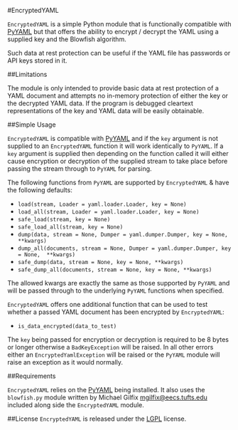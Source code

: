 #EncryptedYAML

`EncryptedYAML` is a simple Python module that is functionally compatible with [PyYAML](http://pyyaml.org)
but that offers the ability to encrypt / decrypt the YAML using a supplied key and the Blowfish algorithm.

Such data at rest protection can be useful if the YAML file has passwords or API keys stored in it.

##Limitations

The module is only intended to provide basic data at rest protection of a YAML document and attempts
no in-memory protection of either the key or the decrypted YAML data. If the program is debugged
cleartext representations of the key and YAML data will be easily obtainable.

##Simple Usage

`EncryptedYAML` is compatible with [PyYAML](http://pyyaml.org) and if the `key` argument is not supplied
to an `EncryptedYAML` function it will work identically to `PyYAML`. If a `key` argument is supplied then
depending on the function called it will either cause encryption or decryption of the supplied stream
to take place before passing the stream through to `PyYAML` for parsing.

The following functions from `PyYAML` are supported by `EncryptedYAML` & have the following defaults:

* `load(stream, Loader = yaml.loader.Loader, key = None)`
* `load_all(stream, Loader = yaml.loader.Loader, key = None)`
* `safe_load(stream, key = None)`
* `safe_load_all(stream, key = None)`
* `dump(data, stream = None, Dumper = yaml.dumper.Dumper, key = None, **kwargs)`
* `dump_all(documents, stream = None, Dumper = yaml.dumper.Dumper, key = None,  **kwargs)`
* `safe_dump(data, stream = None, key = None, **kwargs)`
* `safe_dump_all(documents, stream = None, key = None, **kwargs)`

The allowed kwargs are exactly the same as those supported by `PyYAML` and will be passed through to
the underlying `PyYAML` functions when specified.

`EncryptedYAML` offers one additional function that can be used to test whether a passed YAML document
has been encrypted by `EncryptedYAML`:

* `is_data_encrypted(data_to_test)`


The `key` being passed for encryption or decryption is required to be 8 bytes or longer otherwise a
`BadKeyException` will be raised. In all other errors either an `EncryptedYamlException` will be raised
 or the `PyYAML` module will raise an exception as it would normally.

##Requirements

`EncryptedYAML` relies on the [PyYAML](http://pyyaml.org) being installed. It also uses the `blowfish.py`
module written by Michael Gilfix <mgilfix@eecs.tufts.edu> included along side the `EncryptedYAML` module.


##License
`EncryptedYAML` is released under the [LGPL](http://www.gnu.org/licenses/lgpl.html) license.
